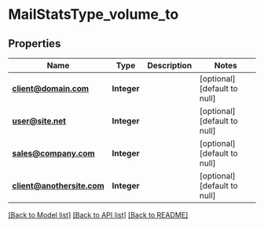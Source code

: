 # MailStatsType_volume_to
## Properties

| Name | Type | Description | Notes |
|------------ | ------------- | ------------- | -------------|
| **client@domain.com** | **Integer** |  | [optional] [default to null] |
| **user@site.net** | **Integer** |  | [optional] [default to null] |
| **sales@company.com** | **Integer** |  | [optional] [default to null] |
| **client@anothersite.com** | **Integer** |  | [optional] [default to null] |

[[Back to Model list]](../README.md#documentation-for-models) [[Back to API list]](../README.md#documentation-for-api-endpoints) [[Back to README]](../README.md)

